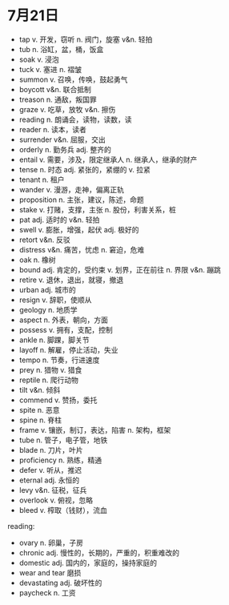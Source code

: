 # 7月21日

- tap v. 开发，窃听 n. 阀门，旋塞 v&n. 轻拍
- tub n. 浴缸，盆，桶，饭盒
- soak v. 浸泡
- tuck v. 塞进 n. 褶皱
- summon v. 召唤，传唤，鼓起勇气
- boycott v&n. 联合抵制
- treason n. 通敌，叛国罪
- graze v. 吃草，放牧 v&n. 擦伤
- reading n. 朗诵会，读物，读数，读
- reader n. 读本，读者
- surrender v&n. 屈服，交出
- orderly n. 勤务兵 adj. 整齐的
- entail v. 需要，涉及，限定继承人 n. 继承人，继承的财产
- tense n. 时态 adj. 紧张的，紧绷的 v. 拉紧
- tenant n. 租户
- wander v. 漫游，走神，偏离正轨
- proposition n. 主张，建议，陈述，命题
- stake v. 打赌，支撑，主张 n. 股份，利害关系，桩
- pat adj. 适时的 v&n. 轻拍
- swell v. 膨胀，增强，起伏 adj. 极好的
- retort v&n. 反驳
- distress v&n. 痛苦，忧虑 n. 窘迫，危难
- oak n. 橡树
- bound adj. 肯定的，受约束 v. 划界，正在前往 n. 界限 v&n. 蹦跳
- retire v. 退休，退出，就寝，撤退
- urban adj. 城市的
- resign v. 辞职，使顺从
- geology n. 地质学
- aspect n. 外表，朝向，方面
- possess v. 拥有，支配，控制
- ankle n. 脚踝，脚关节
- layoff n. 解雇，停止活动，失业
- tempo n. 节奏，行进速度
- prey n. 猎物 v. 猎食
- reptile n. 爬行动物
- tilt v&n. 倾斜
- commend v. 赞扬，委托
- spite n. 恶意
- spine n. 脊柱
- frame v. 镶嵌，制订，表达，陷害 n. 架构，框架
- tube n. 管子，电子管，地铁
- blade n. 刀片，叶片
- proficiency n. 熟练，精通
- defer v. 听从，推迟
- eternal adj. 永恒的
- levy v&n. 征税，征兵
- overlook v. 俯视，忽略
- bleed v. 榨取（钱财），流血

reading:

- ovary n. 卵巢，子房
- chronic adj. 慢性的，长期的，严重的，积重难改的
- domestic adj. 国内的，家庭的，操持家庭的
- wear and tear 磨损
- devastating adj. 破坏性的
- paycheck n. 工资
